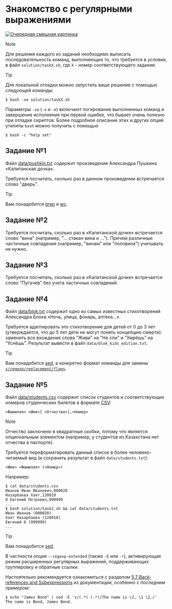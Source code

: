 # Знакомство с регулярными выражениями

[![Очередная смешная картинка](https://imgs.xkcd.com/comics/regular_expressions.png)](https://xkcd.com/208)

> [!NOTE]
> Для решения каждого из заданий необходимо выписать последовательность команд,
> выполняющих то, что требуется в условии, в файл `solution/taskX.sh`,
> где `X` - номер соответствующего задания.

> [!TIP]
> Для локальной отладки можно запустить ваше решение с помощью следующей команды:
> ```console
> $ bash -xe solution/taskX.sh
> ```
> Параметры `-xe` (`-x` и `-e`) включают логирование выполненных команд и
> завершение исполнения при первой ошибке, что бывает очень полезно при отладке скриптов.
> Более подробное описание этих и других опций утилиты `bash` можно получить с помощью
> ```console
> $ bash -c "help set"
> ```

## Задание №1

Файл [data/pushkin.txt](/data/pushkin.txt) содержит произведение Александра Пушкина «Капитанская дочка».

Требуется посчитать, сколько раз в данном произведении встречается слово "дверь".

> [!TIP]
> Вам понадобится [grep](https://linux.die.net/man/1/grep) и [wc](https://linux.die.net/man/1/wc).

## Задание №2

Требуется посчитать, сколько раз в «Капитанской дочке» встречается слово "вина" (например, "... стакан вина и ...").
Причем различные частичные совпадения (например, "винам" или "половина") учитывать не нужно.

## Задание №3

Требуется посчитать, сколько раз в «Капитанской дочке» встречается слово "Пугачев" без учета частичных совпадений.

## Задание №4

Файл [data/blok.txt](/data/blok.txt) содержит одно из самых известных стихотворений
Александра Блока «Ночь, улица, фонарь, аптека...».

Требуется адаптировать это стихотворение для детей от 0 до 3 лет
(утверждается, что до 5 лет дети не могут понять концепцию смерти):
заменить все вхождения слова "Живи" на "Не спи" и "Умрёшь" на "Уснёшь".
Результат вывести в файл `data/blok_kids_edition.txt`.

> [!TIP]
> Вам понадобится [sed](https://www.gnu.org/software/sed/manual/sed.html),
> а конкретно формат команды для замены
> [`s/regexp/replacement/flags`](https://www.gnu.org/software/sed/manual/sed.html#The-_0022s_0022-Command).

## Задание №5

Файл [data/students.csv](/data/students.csv) содержит список студентов
и соответствующих номеров студенческих билетов в формате [CSV](https://en.wikipedia.org/wiki/Comma-separated_values):
```
<Фамилия> <Имя>[ <Отчество>],<Номер>
```

> [!NOTE]
> Отчество заключено в квадратные скобки, потому что является опциональным элементом
> (например, у студентов из Казахстана нет отчества в паспорте).

Требуется переформатировать данный список в более человеко-читаемый вид
(и сохранить результат в файл `data/students.txt`):
```
<Имя> <Фамилия> (<Номер>)
```

Например:
```console
$ cat data/students.csv
Иванов Иван Иванович,000020
Назарбаева Хаят,120010
О Евгений Петрович,999999
...
$ bash solution/task2.sh && cat data/students.txt
Иван Иванов (000020)
Хаят Назарбаева (120010)
Евгений О (999999)
...
```

> [!TIP]
> Вам понадобится [sed](https://www.gnu.org/software/sed/manual/sed.html).
>
> В частности опция `--regexp-extended` (также `-E` или `-r`),
> активирующая режим расширенных регулярных выражений, поддерживающих
> группировку и обратные ссылки.
>
> Настоятельно рекомендуется ознакомиться с разделом
> [5.7 Back-references and Subexpressions](https://www.gnu.org/software/sed/manual/sed.html#Back_002dreferences-and-Subexpressions)
> из документации, особенно с *последним примером*:
> ```console
> $ echo "James Bond" | sed -E 's/(.*) (.*)/The name is \2, \1 \2./'
> The name is Bond, James Bond.
> ```

